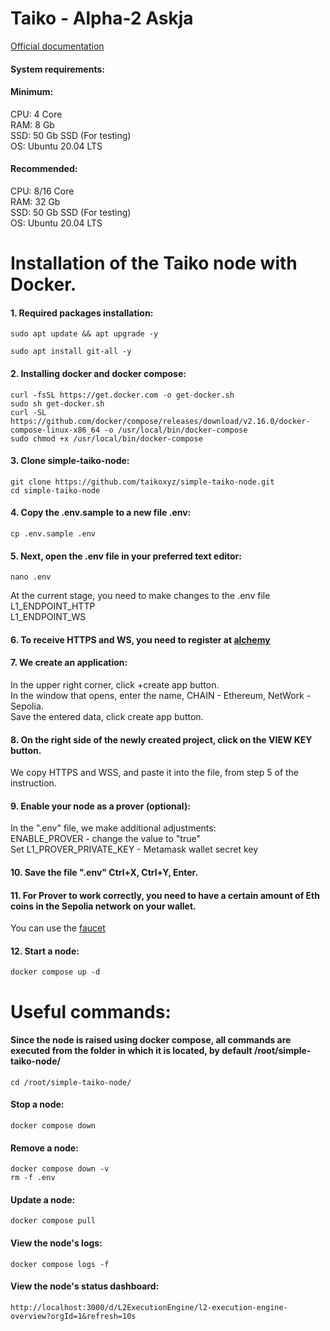 # Taiko - Alpha-2 Askja

[Official documentation](https://taiko.xyz/docs/guides/run-a-node) </br>

#### System requirements: </br>

#### Minimum: </br>
CPU: 4 Core </br>
RAM: 8 Gb </br>
SSD: 50 Gb SSD (For testing) </br>
OS: Ubuntu 20.04 LTS </br>

#### Recommended: </br>
CPU: 8/16 Core </br>
RAM: 32 Gb </br>
SSD: 50 Gb SSD (For testing) </br>
OS: Ubuntu 20.04 LTS </br>


# Installation of the Taiko node with Docker.
#### 1. Required packages installation:
```
sudo apt update && apt upgrade -y
```
```
sudo apt install git-all -y
```
#### 2. Installing docker and docker compose:
```
curl -fsSL https://get.docker.com -o get-docker.sh
sudo sh get-docker.sh
curl -SL https://github.com/docker/compose/releases/download/v2.16.0/docker-compose-linux-x86_64 -o /usr/local/bin/docker-compose
sudo chmod +x /usr/local/bin/docker-compose
```
#### 3. Clone simple-taiko-node:
```
git clone https://github.com/taikoxyz/simple-taiko-node.git
cd simple-taiko-node
```
#### 4. Copy the .env.sample to a new file .env:
```
cp .env.sample .env
```
#### 5. Next, open the .env file in your preferred text editor:
```
nano .env
```
At the current stage, you need to make changes to the .env file </br>
L1_ENDPOINT_HTTP </br>
L1_ENDPOINT_WS </br>

#### 6. To receive HTTPS and WS, you need to register at [alchemy](https://www.alchemy.com/)
#### 7. We create an application:
In the upper right corner, click +create app button. </br>
In the window that opens, enter the name, CHAIN - Ethereum, NetWork - Sepolia. </br>
Save the entered data, click create app button. </br>
#### 8. On the right side of the newly created project, click on the VIEW KEY button. </br>
We copy HTTPS and WSS, and paste it into the file, from step 5 of the instruction.
#### 9. Enable your node as a prover (optional): </br>
In the ".env" file, we make additional adjustments: </br>
ENABLE_PROVER -  change the value to "true" </br>
Set L1_PROVER_PRIVATE_KEY - Metamask wallet secret key </br>
#### 10. Save the file ".env" Ctrl+X, Ctrl+Y, Enter.
#### 11. For Prover to work correctly, you need to have a certain amount of Eth coins in the Sepolia network on your wallet. </br>
You can use the [faucet](https://sepoliafaucet.com/)</br>
#### 12. Start a node:
```
docker compose up -d
```

# Useful commands:
#### Since the node is raised using docker compose, all commands are executed from the folder in which it is located, by default /root/simple-taiko-node/
```
cd /root/simple-taiko-node/
```
#### Stop a node:
```
docker compose down
```
#### Remove a node:
```
docker compose down -v
rm -f .env
```
#### Update a node:
```
docker compose pull
```
#### View the node's logs:
```
docker compose logs -f
```
#### View the node's status dashboard:
```
http://localhost:3000/d/L2ExecutionEngine/l2-execution-engine-overview?orgId=1&refresh=10s
```

